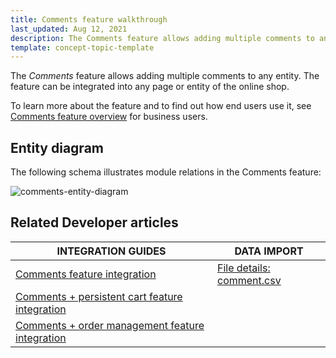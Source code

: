 ```yaml
---
title: Comments feature walkthrough
last_updated: Aug 12, 2021
description: The Comments feature allows adding multiple comments to any entity
template: concept-topic-template
---
```


The _Comments_ feature allows adding multiple comments to any entity. The feature can be integrated into any page or entity of the online shop.


To learn more about the feature and to find out how end users use it, see [Comments feature overview](/docs/scos/user/features/comments-feature-overview.html) for business users.


## Entity diagram

The following schema illustrates module relations in the Comments feature:

<div class="width-100">

![comments-entity-diagram](https://spryker.s3.eu-central-1.amazonaws.com/docs/Features/Mailing+&+Communication/Comments/techspec-comments-module-diagram.png)

</div>


## Related Developer articles

|INTEGRATION GUIDES  | DATA IMPORT |
|---------|---------|
| [Comments feature integration](/docs/scos/dev/feature-integration-guides/comments-feature-integration.html)  | [File details: comment.csv](/docs/scos/dev/data-import/data-import-categories/miscellaneous/file-details-comment.csv.html)  |
| [Comments + persistent cart feature integration](/docs/scos/dev/feature-integration-guides/comments-persistent-cart-feature-integration.html) |
| [Comments + order management feature integration](/docs/scos/dev/feature-integration-guides/comments-order-management-feature-integration.html) |
